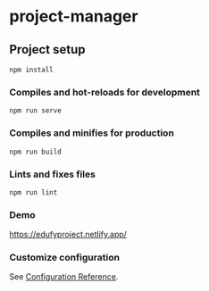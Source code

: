 # project-manager

## Project setup
```
npm install
```

### Compiles and hot-reloads for development
```
npm run serve
```

### Compiles and minifies for production
```
npm run build
```

### Lints and fixes files
```
npm run lint
```

### Demo
https://edufyproject.netlify.app/

### Customize configuration
See [Configuration Reference](https://cli.vuejs.org/config/).
